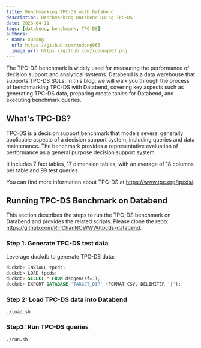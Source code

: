 ```yaml
---
title: Benchmarking TPC-DS with Databend
description: Benchmarking Databend using TPC-DS
date: 2023-04-11
tags: [databend, benchmark, TPC-DS]
authors:
- name: xudong
  url: https://github.com/xudong963
  image_url: https://github.com/xudong963.png
---
```

The TPC-DS benchmark is widely used for measuring the performance of decision support and analytical systems. 
Databend is a data warehouse that supports TPC-DS SQLs. 
In this blog, we will walk you through the process of benchmarking TPC-DS with Databend, covering key aspects such as generating TPC-DS data, preparing create tables for Databend, and executing benchmark queries.

## What's TPC-DS?
TPC-DS is a decision support benchmark that models several generally applicable aspects of a decision support system, 
including queries and data maintenance. 
The benchmark provides a representative evaluation of performance as a general purpose decision support system.

It includes 7 fact tables, 17 dimension tables, with an average of 18 columns per table and 99 test queries.

You can find more information about TPC-DS at https://www.tpc.org/tpcds/.

## Running TPC-DS Benchmark on Databend

This section describes the steps to run the TPC-DS benchmark on Databend and provides the related scripts. Please clone the repo: https://github.com/RinChanNOWWW/tpcds-databend.

### Step 1: Generate TPC-DS test data

Leverage duckdb to generate TPC-DS data:
```sql
duckdb> INSTALL tpcds;
duckdb> LOAD tpcds;
duckdb> SELECT * FROM dsdgen(sf=1);
duckdb> EXPORT DATABASE 'TARGET_DIR' (FORMAT CSV, DELIMITER '|');
```

### Step 2: Load TPC-DS data into Databend
```shell
./load.sh
```

### Step3: Run TPC-DS queries
```shell
./run.sh
```


